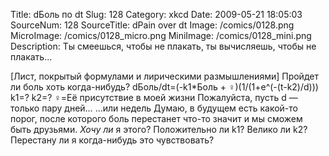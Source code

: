 Title: dБоль по dt 
Slug: 128 
Category: xkcd 
Date: 2009-05-21 18:05:03 
SourceNum: 128 
SourceTitle: dPain over dt 
Image: /comics/0128.png 
MicroImage: /comics/0128_micro.png 
MiniImage: /comics/0128_mini.png 
Description: Ты смеешься, чтобы не плакать, ты вычисляешь, чтобы не плакать… 

[Лист, покрытый формулами и лирическими размышлениями]
Пройдет ли боль хоть когда-нибудь?
dБоль/dt=(-k1*Боль + ♀)(1/(1+e^(-(t-k2)/d)))
k1=? k2=? ♀=Её присутствие в моей жизни
Пожалуйста, пусть d — только пару дней…
…или недель
Думаю, в будущем есть какой-то порог, после которого боль перестанет что-то значит и мы сможем быть друзьями.
_Хочу ли_ я этого?
Положительно ли k1? Велико ли k2?
Перестану ли я когда-нибудь это чувствовать?